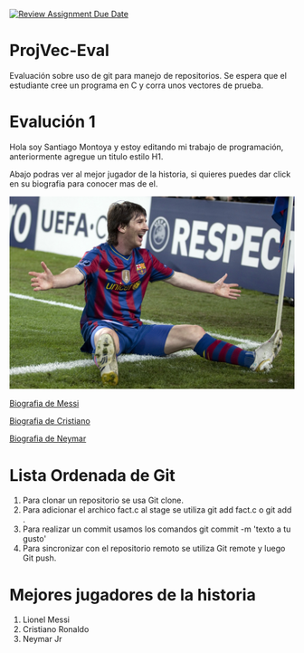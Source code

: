 [![Review Assignment Due Date](https://classroom.github.com/assets/deadline-readme-button-24ddc0f5d75046c5622901739e7c5dd533143b0c8e959d652212380cedb1ea36.svg)](https://classroom.github.com/a/L-l2uhAO)
# ProjVec-Eval
Evaluación sobre uso de git para manejo de repositorios. Se espera que el estudiante cree un programa en C y corra unos vectores de prueba. 

# Evalución 1
Hola soy Santiago Montoya y estoy editando mi trabajo de programación, anteriormente agregue un titulo estilo H1.

Abajo podras ver al mejor jugador de la historia, si quieres puedes dar click en su biografia para conocer mas de el.

![Alt text](Messi.jpg)

[Biografia de Messi](https://es.wikipedia.org/wiki/Lionel_Messi)

[Biografia de Cristiano](https://es.wikipedia.org/wiki/Cristiano_Ronaldo)

[Biografia de Neymar](https://es.wikipedia.org/wiki/Neymar)

# Lista Ordenada de Git 
1. Para clonar un repositorio se usa Git clone.
2. Para adicionar el archico fact.c al stage se utiliza git add fact.c o git add .
3. Para realizar un commit usamos los comandos git commit -m 'texto a tu gusto'
4. Para sincronizar con el repositorio remoto se utiliza Git remote y luego Git push.

# Mejores jugadores de la historia
1. Lionel Messi
2. Cristiano Ronaldo 
3. Neymar Jr


